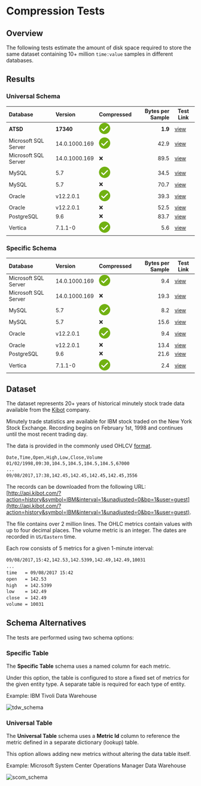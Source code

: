 # Compression Tests

## Overview

The following tests estimate the amount of disk space required to store the same dataset containing 10+ million `time:value` samples in different databases.

## Results

### Universal Schema

| **Database** | **Version** | **Compressed** | **Bytes per Sample** | **Test Link** |
|:---|:---|:---|---:|---|
| **ATSD**       | **17340** | ![](../../images/ok.svg) | **1.9**  | [view](atsd.md)  |
| Microsoft SQL Server | 14.0.1000.169   | ![](../../images/ok.svg) | 42.9 | [view](mssql.md) |
| Microsoft SQL Server | 14.0.1000.169   | :x:  | 89.5 | [view](mssql.md) |
| MySQL      | 5.7   | ![](../../images/ok.svg) | 34.5 | [view](mysql.md) |
| MySQL      | 5.7   | :x:  | 70.7 | [view](mysql.md) |
| Oracle      | v12.2.0.1   | ![](../../images/ok.svg) | 39.3 | [view](oracle.md) |
| Oracle      | v12.2.0.1   | :x:  | 52.5 | [view](oracle.md) |
| PostgreSQL | 9.6  | :x:  | 83.7 | [view](postgres.md) |
| Vertica | 7.1.1-0   | ![](../../images/ok.svg) | 5.6 | [view](vertica.md) |

### Specific Schema

| **Database** | **Version** | **Compressed** | **Bytes per Sample** | **Test Link** |
|:---|:---|:---|---:|---|
| Microsoft SQL Server | 14.0.1000.169   | ![](../../images/ok.svg) | 9.4  | [view](mssql.md) |
| Microsoft SQL Server | 14.0.1000.169   | :x:  | 19.3 | [view](mssql.md) |
| MySQL      | 5.7   |  ![](../../images/ok.svg) | 8.2  | [view](mysql.md) |
| MySQL      | 5.7   |  :x:  | 15.6 | [view](mysql.md) |
| Oracle      | v12.2.0.1      | ![](../../images/ok.svg) | 9.4  | [view](oracle.md) |
| Oracle      | v12.2.0.1      | :x:  | 13.4 | [view](oracle.md) |
| PostgreSQL | 9.6   | :x:  | 21.6 | [view](postgres.md) |
| Vertica | 7.1.1-0   | ![](../../images/ok.svg) | 2.4 | [view](vertica.md) |

## Dataset

The dataset represents 20+ years of historical minutely stock trade data available from the [Kibot](http://www.kibot.com/buy.aspx) company.

Minutely trade statistics are available for IBM stock traded on the New York Stock Exchange. Recording begins on February 1st, 1998 and continues until the most recent trading day.

The data is provided in the commonly used OHLCV [format](http://www.kibot.com/support.aspx#data_format).

```csv
Date,Time,Open,High,Low,Close,Volume
01/02/1998,09:30,104.5,104.5,104.5,104.5,67000
...
09/08/2017,17:38,142.45,142.45,142.45,142.45,3556
```

The records can be downloaded from the following URL: [http://api.kibot.com/?action=history&symbol=IBM&interval=1&unadjusted=0&bp=1&user=guest](http://api.kibot.com/?action=history&symbol=IBM&interval=1&unadjusted=0&bp=1&user=guest).

The file contains over 2 million lines. The OHLC metrics contain values with up to four decimal places. The volume metric is an integer. The dates are recorded in `US/Eastern` time.

Each row consists of 5 metrics for a given 1-minute interval:

```txt
09/08/2017,15:42,142.53,142.5399,142.49,142.49,10031
...
time   = 09/08/2017 15:42
open   = 142.53
high   = 142.5399
low    = 142.49
close  = 142.49
volume = 10031
```

## Schema Alternatives

The tests are performed using two schema options:

### Specific Table

The **Specific Table** schema uses a named column for each metric.

Under this option, the table is configured to store a fixed set of metrics for the given entity type. A separate table is required for each type of entity.

Example: IBM Tivoli Data Warehouse

![tdw_schema](./images/tdw_schema.png)

### Universal Table

The **Universal Table** schema uses a **Metric Id** column to reference the metric defined in a separate dictionary (lookup) table.

This option allows adding new metrics without altering the data table itself.

Example: Microsoft System Center Operations Manager Data Warehouse

![scom_schema](./images/scom_schema.png)
